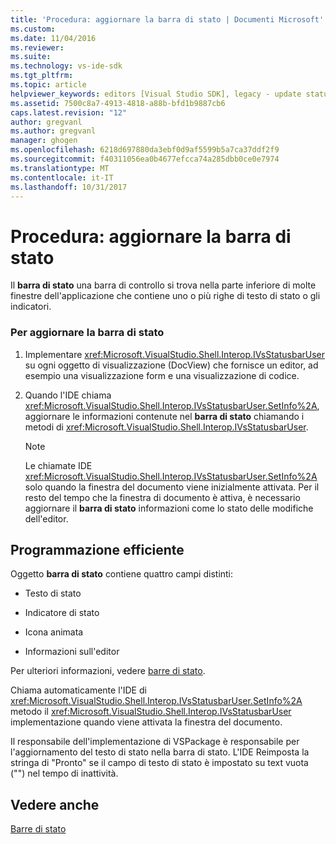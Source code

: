 ```yaml
---
title: 'Procedura: aggiornare la barra di stato | Documenti Microsoft'
ms.custom: 
ms.date: 11/04/2016
ms.reviewer: 
ms.suite: 
ms.technology: vs-ide-sdk
ms.tgt_pltfrm: 
ms.topic: article
helpviewer_keywords: editors [Visual Studio SDK], legacy - update status bar
ms.assetid: 7500c8a7-4913-4818-a88b-bfd1b9887cb6
caps.latest.revision: "12"
author: gregvanl
ms.author: gregvanl
manager: ghogen
ms.openlocfilehash: 6218d697880da3ebf0d9af5599b5a7ca37ddf2f9
ms.sourcegitcommit: f40311056ea0b4677efcca74a285dbb0ce0e7974
ms.translationtype: MT
ms.contentlocale: it-IT
ms.lasthandoff: 10/31/2017
---
```

# <a name="how-to-update-the-status-bar"></a>Procedura: aggiornare la barra di stato
Il **barra di stato** una barra di controllo si trova nella parte inferiore di molte finestre dell'applicazione che contiene uno o più righe di testo di stato o gli indicatori.  
  
### <a name="to-update-the-status-bar"></a>Per aggiornare la barra di stato  
  
1.  Implementare <xref:Microsoft.VisualStudio.Shell.Interop.IVsStatusbarUser> su ogni oggetto di visualizzazione (DocView) che fornisce un editor, ad esempio una visualizzazione form e una visualizzazione di codice.  
  
2.  Quando l'IDE chiama <xref:Microsoft.VisualStudio.Shell.Interop.IVsStatusbarUser.SetInfo%2A>, aggiornare le informazioni contenute nel **barra di stato** chiamando i metodi di <xref:Microsoft.VisualStudio.Shell.Interop.IVsStatusbarUser>.  
  
    > [!NOTE]
    >  Le chiamate IDE <xref:Microsoft.VisualStudio.Shell.Interop.IVsStatusbarUser.SetInfo%2A> solo quando la finestra del documento viene inizialmente attivata. Per il resto del tempo che la finestra di documento è attiva, è necessario aggiornare il **barra di stato** informazioni come lo stato delle modifiche dell'editor.  
  
## <a name="robust-programming"></a>Programmazione efficiente  
 Oggetto **barra di stato** contiene quattro campi distinti:  
  
-   Testo di stato  
  
-   Indicatore di stato  
  
-   Icona animata  
  
-   Informazioni sull'editor  
  
 Per ulteriori informazioni, vedere [barre di stato](/cpp/mfc/status-bars).  
  
 Chiama automaticamente l'IDE di <xref:Microsoft.VisualStudio.Shell.Interop.IVsStatusbarUser.SetInfo%2A> metodo il <xref:Microsoft.VisualStudio.Shell.Interop.IVsStatusbarUser> implementazione quando viene attivata la finestra del documento.  
  
 Il responsabile dell'implementazione di VSPackage è responsabile per l'aggiornamento del testo di stato nella barra di stato. L'IDE Reimposta la stringa di "Pronto" se il campo di testo di stato è impostato su text vuota ("") nel tempo di inattività.  
  
## <a name="see-also"></a>Vedere anche  
 [Barre di stato](/cpp/mfc/status-bars)